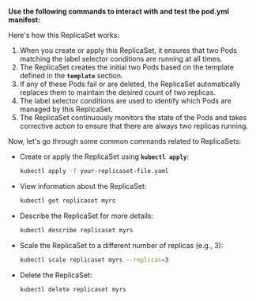 **Use the following commands to interact with and test the pod.yml manifest:**

Here's how this ReplicaSet works:

1. When you create or apply this ReplicaSet, it ensures that two Pods matching the label selector conditions are running at all times.
2. The ReplicaSet creates the initial two Pods based on the template defined in the **`template`** section.
3. If any of these Pods fail or are deleted, the ReplicaSet automatically replaces them to maintain the desired count of two replicas.
4. The label selector conditions are used to identify which Pods are managed by this ReplicaSet.
5. The ReplicaSet continuously monitors the state of the Pods and takes corrective action to ensure that there are always two replicas running.

Now, let's go through some common commands related to ReplicaSets:
- Create or apply the ReplicaSet using **`kubectl apply`**:
    
    ```bash
    kubectl apply -f your-replicaset-file.yaml
    ```
    
- View information about the ReplicaSet:
    
    ```bash
    kubectl get replicaset myrs
    ```
    
- Describe the ReplicaSet for more details:
    
    ```bash
    kubectl describe replicaset myrs
    ```
    
- Scale the ReplicaSet to a different number of replicas (e.g., 3):
    
    ```bash
    kubectl scale replicaset myrs --replicas=3
    ```
    
- Delete the ReplicaSet:
    
    ```bash
    kubectl delete replicaset myrs
    ```
    